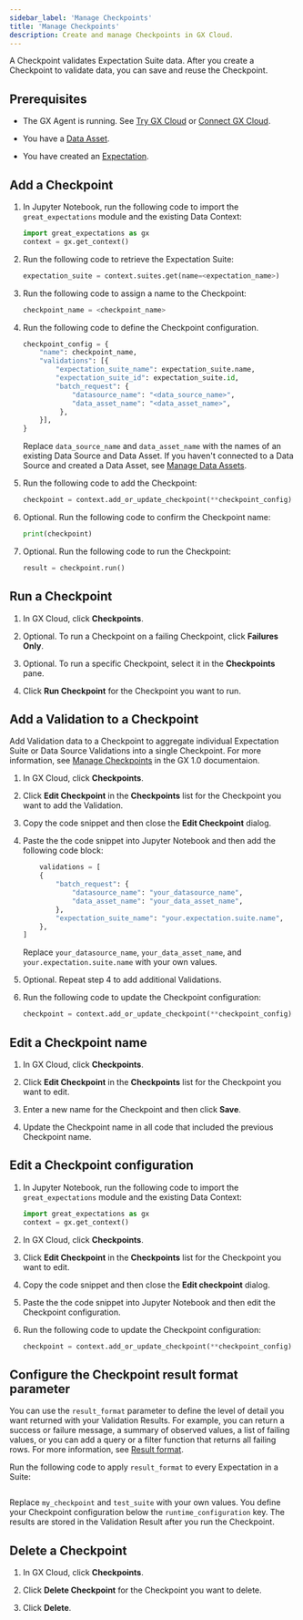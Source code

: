 ```yaml
---
sidebar_label: 'Manage Checkpoints'
title: 'Manage Checkpoints'
description: Create and manage Checkpoints in GX Cloud.
---
```


A Checkpoint validates Expectation Suite data. After you create a Checkpoint to validate data, you can save and reuse the Checkpoint. 

<!-- [//]: # (TODO: To learn more about Checkpoints, see Checkpoint.) -->

## Prerequisites

- The GX Agent is running. See [Try GX Cloud](../try_gx_cloud.md) or [Connect GX Cloud](../connect/connect_lp.md).

- You have a [Data Asset](/cloud/data_assets/manage_data_assets.md#create-a-data-asset).

- You have created an [Expectation](/cloud/expectations/manage_expectations.md#create-an-expectation).

## Add a Checkpoint

1. In Jupyter Notebook, run the following code to import the `great_expectations` module and the existing Data Context:

    ```python title="Jupyter Notebook"
    import great_expectations as gx
    context = gx.get_context()
    ```
2. Run the following code to retrieve the Expectation Suite:

    ```python title="Jupyter Notebook"
    expectation_suite = context.suites.get(name=<expectation_name>)
    ```

3. Run the following code to assign a name to the Checkpoint:

    ```python title="Jupyter Notebook"
    checkpoint_name = <checkpoint_name> 
    ```

4. Run the following code to define the Checkpoint configuration.

    ```python title="Jupyter Notebook"
    checkpoint_config = {
        "name": checkpoint_name,
        "validations": [{
            "expectation_suite_name": expectation_suite.name,
            "expectation_suite_id": expectation_suite.id,
            "batch_request": {
                "datasource_name": "<data_source_name>",
                "data_asset_name": "<data_asset_name>",
             },
        }],
    } 
    ```
    Replace `data_source_name` and `data_asset_name` with the names of an existing Data Source and Data Asset. If you haven't connected to a Data Source and created a Data Asset, see [Manage Data Assets](/cloud/data_assets/manage_data_assets.md).

5. Run the following code to add the Checkpoint:

    ```python title="Jupyter Notebook"
    checkpoint = context.add_or_update_checkpoint(**checkpoint_config) 
    ```

6. Optional. Run the following code to confirm the Checkpoint name:

    ```python title="Jupyter Notebook"
    print(checkpoint) 
    ```

7. Optional. Run the following code to run the Checkpoint:
    
    ```python title="Jupyter Notebook"
    result = checkpoint.run() 
    ```

## Run a Checkpoint

1. In GX Cloud, click **Checkpoints**.

2. Optional. To run a Checkpoint on a failing Checkpoint, click **Failures Only**.

3. Optional. To run a specific Checkpoint, select it in the **Checkpoints** pane.

4. Click **Run Checkpoint** for the Checkpoint you want to run.


## Add a Validation to a Checkpoint

Add Validation data to a Checkpoint to aggregate individual Expectation Suite or Data Source Validations into a single Checkpoint. For more information, see [Manage Checkpoints](/core/validate_data/manage_checkpoints.md) in the GX 1.0 documentaion.

1. In GX Cloud, click **Checkpoints**.

2. Click **Edit Checkpoint** in the **Checkpoints** list for the Checkpoint you want to add the Validation.

3. Copy the code snippet and then close the **Edit Checkpoint** dialog.

4. Paste the the code snippet into Jupyter Notebook and then add the following code block:

    ```python title="Jupyter Notebook"
        validations = [
        {
            "batch_request": {
                "datasource_name": "your_datasource_name",
                "data_asset_name": "your_data_asset_name",
            },
            "expectation_suite_name": "your.expectation.suite.name",
        },
    ]
    ```
    Replace `your_datasource_name`, `your_data_asset_name`, and `your.expectation.suite.name` with your own values.

5. Optional. Repeat step 4 to add additional Validations.

6. Run the following code to update the Checkpoint configuration:

    ```python title="Jupyter Notebook"
    checkpoint = context.add_or_update_checkpoint(**checkpoint_config) 
    ```

## Edit a Checkpoint name

1. In GX Cloud, click **Checkpoints**.

2. Click **Edit Checkpoint** in the **Checkpoints** list for the Checkpoint you want to edit.

3. Enter a new name for the Checkpoint and then click **Save**.

4. Update the Checkpoint name in all code that included the previous Checkpoint name.

## Edit a Checkpoint configuration

1. In Jupyter Notebook, run the following code to import the `great_expectations` module and the existing Data Context:

    ```python title="Jupyter Notebook"
    import great_expectations as gx
    context = gx.get_context()
    ```
2. In GX Cloud, click **Checkpoints**.

3. Click **Edit Checkpoint** in the **Checkpoints** list for the Checkpoint you want to edit.

4. Copy the code snippet and then close the **Edit checkpoint** dialog.

5. Paste the the code snippet into Jupyter Notebook and then edit the Checkpoint configuration.

6. Run the following code to update the Checkpoint configuration:

    ```python title="Jupyter Notebook"
    checkpoint = context.add_or_update_checkpoint(**checkpoint_config) 
    ```

## Configure the Checkpoint result format parameter 

You can use the `result_format` parameter to define the level of detail you want returned with your Validation Results. For example, you can return a success or failure message, a summary of observed values, a list of failing values, or you can add a query or a filter function that returns all failing rows. For more information, see [Result format](../../reference/learn/expectations/result_format.md).

Run the following code to apply `result_format` to every Expectation in a Suite:

```python name="docs/docusaurus/docs/snippets/result_format.py result_format_checkpoint_example"
```

Replace `my_checkpoint` and `test_suite` with your own values. You define your Checkpoint configuration below the `runtime_configuration` key. The results are stored in the Validation Result after you run the Checkpoint.

## Delete a Checkpoint

1. In GX Cloud, click **Checkpoints**.

2. Click **Delete Checkpoint** for the Checkpoint you want to delete.

3. Click **Delete**.
